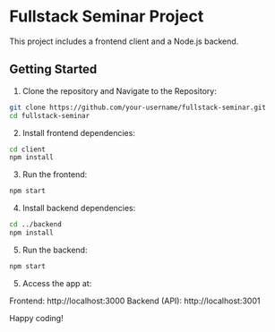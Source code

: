 # Fullstack Seminar Project

This project includes a frontend client and a Node.js backend.

## Getting Started

1. Clone the repository and Navigate to the Repository:
```bash
git clone https://github.com/your-username/fullstack-seminar.git
cd fullstack-seminar
```

2. Install frontend dependencies:

```bash
cd client
npm install
```
3. Run the frontend:

```bash
npm start
```
4. Install backend dependencies:

```bash
cd ../backend
npm install
```

5. Run the backend:

```bash
npm start
```

5. Access the app at:

Frontend: http://localhost:3000
Backend (API): http://localhost:3001

Happy coding!
